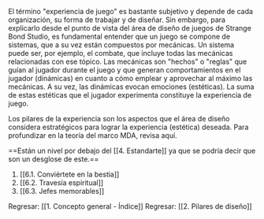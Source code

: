 
El término "experiencia de juego" es bastante subjetivo y depende de cada organización, su forma de trabajar y de diseñar. Sin embargo, para explicarlo desde el punto de vista del área de diseño de juegos de Strange Bond Studio, es fundamental entender que un juego se compone de sistemas, que a su vez están compuestos por mecánicas. Un sistema puede ser, por ejemplo, el combate, que incluye todas las mecánicas relacionadas con ese tópico. Las mecánicas son "hechos" o "reglas" que guían al jugador durante el juego y que generan comportamientos en el jugador (dinámicas) en cuanto a cómo emplear y aprovechar al máximo las mecánicas. A su vez, las dinámicas evocan emociones (estéticas). La suma de estas estéticas que el jugador experimenta constituye la experiencia de juego.

Los pilares de la experiencia son los aspectos que el área de diseño considera estratégicos para lograr la experiencia (estética) deseada. Para profundizar en la teoría del marco MDA, revisa aquí.

==Están un nivel por debajo del [[4. Estandarte]] ya que se podría decir que son un desglose de este.==

1. [[6.1. Conviértete en la bestia]]
2. [[6.2. Travesía espiritual]]
3. [[6.3. Jefes memorables]]


Regresar: [[1. Concepto general - Índice]]
Regresar: [[2. Pilares de diseño]]